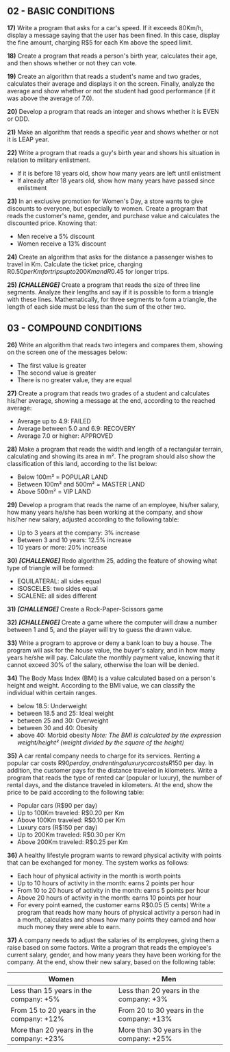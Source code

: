 ## 02 - BASIC CONDITIONS

**17)** Write a program that asks for a car's speed. If it exceeds 80Km/h, display a 
message saying that the user has been fined. In this case, display the fine amount, 
charging R$5 for each Km above the speed limit.

**18)** Create a program that reads a person's birth year, calculates their age, and 
then shows whether or not they can vote.

**19)** Create an algorithm that reads a student's name and two grades, calculates their 
average and displays it on the screen. Finally, analyze the average and show whether 
or not the student had good performance (if it was above the average of 7.0).

**20)** Develop a program that reads an integer and shows whether it is EVEN or ODD.

**21)** Make an algorithm that reads a specific year and shows whether or not it is 
LEAP year.

**22)** Write a program that reads a guy's birth year and shows his situation in relation 
to military enlistment.
- If it is before 18 years old, show how many years are left until enlistment
- If already after 18 years old, show how many years have passed since enlistment

**23)** In an exclusive promotion for Women's Day, a store wants to give discounts to 
everyone, but especially to women. Create a program that reads the customer's name, 
gender, and purchase value and calculates the discounted price. Knowing that:
- Men receive a 5% discount
- Women receive a 13% discount

**24)** Create an algorithm that asks for the distance a passenger wishes to travel in Km. 
Calculate the ticket price, charging R$0.50 per Km for trips up to 200Km and R$0.45 for 
longer trips.

**25)** ***[CHALLENGE]*** Create a program that reads the size of three line segments. Analyze 
their lengths and say if it is possible to form a triangle with these lines. 
Mathematically, for three segments to form a triangle, the length of each side must be 
less than the sum of the other two.


## 03 - COMPOUND CONDITIONS

**26)** Write an algorithm that reads two integers and compares them, showing on the screen one of the messages below:
  - The first value is greater
  - The second value is greater
  - There is no greater value, they are equal
  
**27)** Create a program that reads two grades of a student and calculates his/her average, showing a message at the end, according to the reached average:
  - Average up to 4.9: FAILED
  - Average between 5.0 and 6.9: RECOVERY
  - Average 7.0 or higher: APPROVED
  
**28)** Make a program that reads the width and length of a rectangular terrain, calculating and showing its area in m². The program should also show the classification of this land, according to the list below:
  - Below 100m² = POPULAR LAND
  - Between 100m² and 500m² = MASTER LAND
  - Above 500m² = VIP LAND
  
**29)** Develop a program that reads the name of an employee, his/her salary, how many years he/she has been working at the company, and show his/her new salary, adjusted according to the following table:
  - Up to 3 years at the company: 3% increase
  - Between 3 and 10 years: 12.5% increase
  - 10 years or more: 20% increase
  
**30)** ***[CHALLENGE]*** Redo algorithm 25, adding the feature of showing what type of triangle will be formed:
  - EQUILATERAL: all sides equal
  - ISOSCELES: two sides equal
  - SCALENE: all sides different
  
**31)** ***[CHALLENGE]*** Create a Rock-Paper-Scissors game

**32)** ***[CHALLENGE]*** Create a game where the computer will draw a number between 1 and 5, and the player will try to guess the drawn value.

**33)** Write a program to approve or deny a bank loan to buy a house. The program will ask for the house value, the buyer's salary, and in how many years he/she will pay. Calculate the monthly payment value, knowing that it cannot exceed 30% of the salary, otherwise the loan will be denied.

**34)** The Body Mass Index (BMI) is a value calculated based on a person's height and weight. According to the BMI value, we can classify the individual within certain ranges.
  - below 18.5: Underweight
  - between 18.5 and 25: Ideal weight
  - between 25 and 30: Overweight
  - between 30 and 40: Obesity
  - above 40: Morbid obesity
*Note: The BMI is calculated by the expression weight/height² (weight divided by the square of the height)*


**35)** A car rental company needs to charge for its services. Renting a popular car costs R$90 per day, and renting a luxury car costs R$150 per day. In addition, the customer pays for the distance traveled in kilometers. Write a program that reads the type of rented car (popular or luxury), the number of rental days, and the distance traveled in kilometers. At the end, show the price to be paid according to the following table:
- Popular cars (R$90 per day)
 - Up to 100Km traveled: R$0.20 per Km
 - Above 100Km traveled: R$0.10 per Km
- Luxury cars (R$150 per day)
 - Up to 200Km traveled: R$0.30 per Km
 - Above 200Km traveled: R$0.25 per Km

**36)** A healthy lifestyle program wants to reward physical activity with points that can be exchanged for money. The system works as follows:
 - Each hour of physical activity in the month is worth points
 - Up to 10 hours of activity in the month: earns 2 points per hour
 - From 10 to 20 hours of activity in the month: earns 5 points per hour
 - Above 20 hours of activity in the month: earns 10 points per hour
 - For every point earned, the customer earns R$0.05 (5 cents)
Write a program that reads how many hours of physical activity a person had in a month, calculates and shows how many points they earned and how much money they were able to earn.

**37)** A company needs to adjust the salaries of its employees, giving them a raise based on some factors. Write a program that reads the employee's current salary, gender, and how many years they have been working for the company. At the end, show their new salary, based on the following table:

| Women | Men	 |
|--|--|
| Less than 15 years in the company: +5% | Less than 20 years in the company: +3%  |
| From 15 to 20 years in the company: +12% | From 20 to 30 years in the company: +13%  |
| More than 20 years in the company: +23% | More than 30 years in the company: +25%  |

